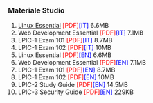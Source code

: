 ### Materiale Studio

1.  [Linux Essential](https://github.com/ArchItalia/eBooks/blob/main/LPI-Learning-Material-010-160-it.pdf) <font color=red>[PDF]</font><font color=blue>[IT]</font> 6.6MB
2.  Web Development Essential <font color=red>[PDF]</font><font color=blue>[IT]</font> 7.1MB
3.  LPIC-1 Exam 101 <font color=red>[PDF]</font><font color=blue>[IT]</font> 8.7MB
4.  LPIC-1 Exam 102 <font color=red>[PDF]</font><font color=blue>[IT]</font> 10MB
5.  Linux Essential <font color=red>[PDF]</font><font color=blue>[EN]</font> 6.6MB
6.  Web Development Essential <font color=red>[PDF]</font><font color=blue>[EN]</font>  7.1MB
7.  LPIC-1 Exam 101 <font color=red>[PDF]</font><font color=blue>[EN]</font>  8.7MB
8.  LPIC-1 Exam 102 <font color=red>[PDF]</font><font color=blue>[EN]</font>  10MB
9.  LPIC-2 Study Guide <font color=red>[PDF]</font><font color=blue>[EN]</font>  14.5MB
10. LPIC-3 Security Guide <font color=red>[PDF]</font><font color=blue>[EN]</font>  229KB

